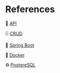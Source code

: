 # References

:incoming_envelope: [API](https://www.freecodecamp.org/news/what-is-an-api-in-english-please-b880a3214a82/)

:file_cabinet: [CRUD](https://www.codecademy.com/articles/what-is-crud)

:hiking_boot: [Spring Boot](https://www.tutorialspoint.com/spring_boot/spring_boot_introduction.htm)

:whale2: [Docker](https://www.docker.com/resources/what-container)

:recycle: [PostgreSQL](https://www.postgresql.org/)
